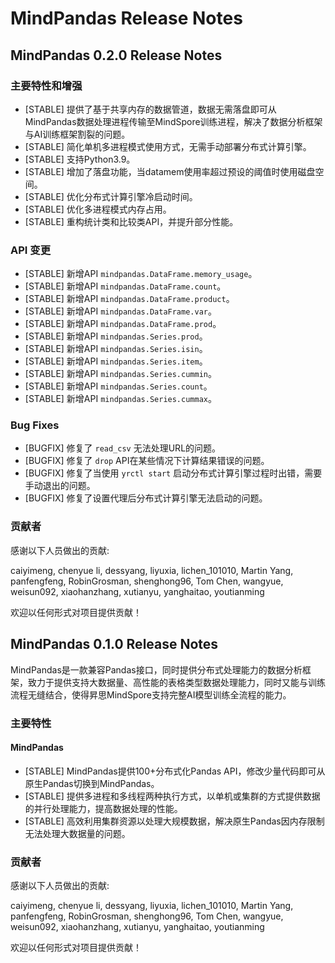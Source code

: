 # MindPandas Release Notes

## MindPandas 0.2.0 Release Notes

### 主要特性和增强

- [STABLE] 提供了基于共享内存的数据管道，数据无需落盘即可从MindPandas数据处理进程传输至MindSpore训练进程，解决了数据分析框架与AI训练框架割裂的问题。
- [STABLE] 简化单机多进程模式使用方式，无需手动部署分布式计算引擎。
- [STABLE] 支持Python3.9。
- [STABLE] 增加了落盘功能，当datamem使用率超过预设的阈值时使用磁盘空间。
- [STABLE] 优化分布式计算引擎冷启动时间。
- [STABLE] 优化多进程模式内存占用。
- [STABLE] 重构统计类和比较类API，并提升部分性能。

### API 变更

- [STABLE] 新增API `mindpandas.DataFrame.memory_usage`。
- [STABLE] 新增API `mindpandas.DataFrame.count`。
- [STABLE] 新增API `mindpandas.DataFrame.product`。
- [STABLE] 新增API `mindpandas.DataFrame.var`。
- [STABLE] 新增API `mindpandas.DataFrame.prod`。
- [STABLE] 新增API `mindpandas.Series.prod`。
- [STABLE] 新增API `mindpandas.Series.isin`。
- [STABLE] 新增API `mindpandas.Series.item`。
- [STABLE] 新增API `mindpandas.Series.cummin`。
- [STABLE] 新增API `mindpandas.Series.count`。
- [STABLE] 新增API `mindpandas.Series.cummax`。

### Bug Fixes

- [BUGFIX] 修复了 `read_csv` 无法处理URL的问题。
- [BUGFIX] 修复了 `drop` API在某些情况下计算结果错误的问题。
- [BUGFIX] 修复了当使用 `yrctl start` 启动分布式计算引擎过程时出错，需要手动退出的问题。
- [BUGFIX] 修复了设置代理后分布式计算引擎无法启动的问题。

### 贡献者

感谢以下人员做出的贡献:

caiyimeng, chenyue li, dessyang, liyuxia, lichen_101010, Martin Yang, panfengfeng, RobinGrosman, shenghong96, Tom Chen, wangyue, weisun092, xiaohanzhang, xutianyu, yanghaitao, youtianming

欢迎以任何形式对项目提供贡献！

## MindPandas 0.1.0 Release Notes

MindPandas是一款兼容Pandas接口，同时提供分布式处理能力的数据分析框架，致力于提供支持大数据量、高性能的表格类型数据处理能力，同时又能与训练流程无缝结合，使得昇思MindSpore支持完整AI模型训练全流程的能力。

### 主要特性

#### MindPandas

- [STABLE] MindPandas提供100+分布式化Pandas API，修改少量代码即可从原生Pandas切换到MindPandas。
- [STABLE] 提供多进程和多线程两种执行方式，以单机或集群的方式提供数据的并行处理能力，提高数据处理的性能。
- [STABLE] 高效利用集群资源以处理大规模数据，解决原生Pandas因内存限制无法处理大数据量的问题。

### 贡献者

感谢以下人员做出的贡献:

caiyimeng, chenyue li, dessyang, liyuxia, lichen_101010, Martin Yang, panfengfeng, RobinGrosman, shenghong96, Tom Chen, wangyue, weisun092, xiaohanzhang, xutianyu, yanghaitao, youtianming

欢迎以任何形式对项目提供贡献！